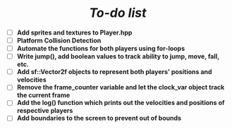 # <center> ***To-do list*** </center>
 
 - [ ] **Add sprites and textures to Player.hpp**  
 - [ ] **Platform Collision Detection**
 - [ ] **Automate the functions for both players using for-loops**
 - [ ] **Write jump(), add boolean values to track ability to jump, move, fall, etc.**
 - [ ] **Add sf::Vector2f objects to represent both players' positions and velocities**
 - [ ] **Remove the frame_counter variable and let the clock_var object track the current frame**
 - [ ] **Add the log() function which prints out the velocities and positions of respective players**
 - [ ] **Add boundaries to the screen to prevent out of bounds**
